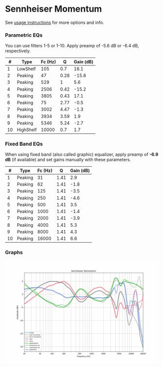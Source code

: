 # Sennheiser Momentum
See [usage instructions](https://github.com/jaakkopasanen/AutoEq#usage) for more options and info.

### Parametric EQs
You can use filters 1-5 or 1-10. Apply preamp of -5.6 dB or -6.4 dB, respectively.

|   # | Type      |   Fc (Hz) |    Q |   Gain (dB) |
|-----|-----------|-----------|------|-------------|
|   1 | LowShelf  |       105 | 0.7  |        16.1 |
|   2 | Peaking   |        47 | 0.28 |       -15.8 |
|   3 | Peaking   |       529 | 1    |         5.6 |
|   4 | Peaking   |      2506 | 0.42 |       -15.2 |
|   5 | Peaking   |      3805 | 0.43 |        17.1 |
|   6 | Peaking   |        75 | 2.77 |        -0.5 |
|   7 | Peaking   |      3002 | 4.47 |        -1.3 |
|   8 | Peaking   |      3934 | 3.59 |         1.9 |
|   9 | Peaking   |      5346 | 5.24 |        -2.7 |
|  10 | HighShelf |     10000 | 0.7  |         1.7 |

### Fixed Band EQs
When using fixed band (also called graphic) equalizer, apply preamp of **-6.9 dB** (if available) and set gains manually with these parameters.

|   # | Type    |   Fc (Hz) |    Q |   Gain (dB) |
|-----|---------|-----------|------|-------------|
|   1 | Peaking |        31 | 1.41 |         2.9 |
|   2 | Peaking |        62 | 1.41 |        -1.8 |
|   3 | Peaking |       125 | 1.41 |        -3.5 |
|   4 | Peaking |       250 | 1.41 |        -4.6 |
|   5 | Peaking |       500 | 1.41 |         3.5 |
|   6 | Peaking |      1000 | 1.41 |        -1.4 |
|   7 | Peaking |      2000 | 1.41 |        -3.9 |
|   8 | Peaking |      4000 | 1.41 |         5.3 |
|   9 | Peaking |      8000 | 1.41 |         4.3 |
|  10 | Peaking |     16000 | 1.41 |         6.6 |

### Graphs
![](./Sennheiser%20Momentum.png)
